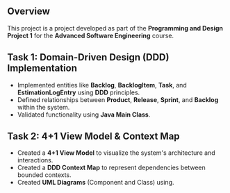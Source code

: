 
## Overview
This project is a project developed as part of the **Programming and Design Project 1** for the **Advanced Software Engineering** course. 


## Task 1: Domain-Driven Design (DDD) Implementation
- Implemented entities like **Backlog**, **BacklogItem**, **Task**, and **EstimationLogEntry** using **DDD** principles.
- Defined relationships between **Product**, **Release**, **Sprint**, and **Backlog** within the system.
- Validated functionality using **Java Main Class**.

## Task 2: 4+1 View Model & Context Map
- Created a **4+1 View Model** to visualize the system's architecture and interactions.
- Created a **DDD Context Map** to represent dependencies between bounded contexts.
- Created **UML Diagrams** (Component and Class) using.

